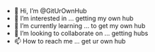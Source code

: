 - 👋 Hi, I’m @GitUrOwnHub
- 👀 I’m interested in ... getting my own hub
- 🌱 I’m currently learning ... to get my own hub
- 💞️ I’m looking to collaborate on ... getting hubs
- 📫 How to reach me ... get ur own hub

<!---
GitUrOwnHub/GitUrOwnHub is a ✨ special ✨ repository because its `README.md` (this file) appears on your GitHub profile.
You can click the Preview link to take a look at your changes.
--->
